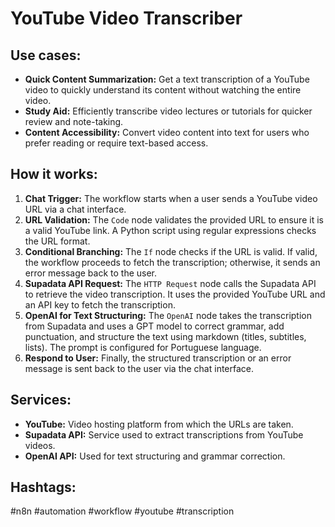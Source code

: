 # YouTube Video Transcriber

## Use cases:

*   **Quick Content Summarization:** Get a text transcription of a YouTube video to quickly understand its content without watching the entire video.
*   **Study Aid:** Efficiently transcribe video lectures or tutorials for quicker review and note-taking.
*   **Content Accessibility:** Convert video content into text for users who prefer reading or require text-based access.

## How it works:

1.  **Chat Trigger:** The workflow starts when a user sends a YouTube video URL via a chat interface.
2.  **URL Validation:** The `Code` node validates the provided URL to ensure it is a valid YouTube link. A Python script using regular expressions checks the URL format.
3.  **Conditional Branching:** The `If` node checks if the URL is valid. If valid, the workflow proceeds to fetch the transcription; otherwise, it sends an error message back to the user.
4.  **Supadata API Request:** The `HTTP Request` node calls the Supadata API to retrieve the video transcription. It uses the provided YouTube URL and an API key to fetch the transcription.
5.  **OpenAI for Text Structuring:** The `OpenAI` node takes the transcription from Supadata and uses a GPT model to correct grammar, add punctuation, and structure the text using markdown (titles, subtitles, lists). The prompt is configured for Portuguese language.
6.  **Respond to User:** Finally, the structured transcription or an error message is sent back to the user via the chat interface.

## Services:

*   **YouTube:** Video hosting platform from which the URLs are taken.
*   **Supadata API:** Service used to extract transcriptions from YouTube videos.
*   **OpenAI API:** Used for text structuring and grammar correction.

## Hashtags:

#n8n #automation #workflow #youtube #transcription
